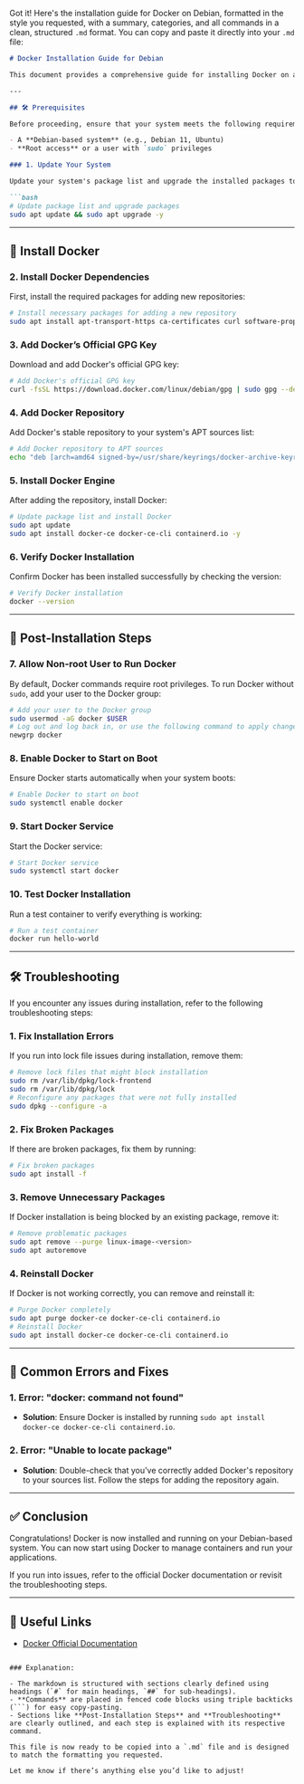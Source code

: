 Got it! Here's the installation guide for Docker on Debian, formatted in the style you requested, with a summary, categories, and all commands in a clean, structured `.md` format. You can copy and paste it directly into your `.md` file:

````markdown
# Docker Installation Guide for Debian

This document provides a comprehensive guide for installing Docker on a Debian-based system, including step-by-step instructions and troubleshooting tips.

---

## 🛠️ Prerequisites

Before proceeding, ensure that your system meets the following requirements:

- A **Debian-based system** (e.g., Debian 11, Ubuntu)
- **Root access** or a user with `sudo` privileges

### 1. Update Your System

Update your system's package list and upgrade the installed packages to ensure everything is up to date:

```bash
# Update package list and upgrade packages
sudo apt update && sudo apt upgrade -y
````

---

## 🐳 Install Docker

### 2. Install Docker Dependencies

First, install the required packages for adding new repositories:

```bash
# Install necessary packages for adding a new repository
sudo apt install apt-transport-https ca-certificates curl software-properties-common -y
```

### 3. Add Docker’s Official GPG Key

Download and add Docker's official GPG key:

```bash
# Add Docker's official GPG key
curl -fsSL https://download.docker.com/linux/debian/gpg | sudo gpg --dearmor -o /usr/share/keyrings/docker-archive-keyring.gpg
```

### 4. Add Docker Repository

Add Docker's stable repository to your system's APT sources list:

```bash
# Add Docker repository to APT sources
echo "deb [arch=amd64 signed-by=/usr/share/keyrings/docker-archive-keyring.gpg] https://download.docker.com/linux/debian $(lsb_release -cs) stable" | sudo tee /etc/apt/sources.list.d/docker.list > /dev/null
```

### 5. Install Docker Engine

After adding the repository, install Docker:

```bash
# Update package list and install Docker
sudo apt update
sudo apt install docker-ce docker-ce-cli containerd.io -y
```

### 6. Verify Docker Installation

Confirm Docker has been installed successfully by checking the version:

```bash
# Verify Docker installation
docker --version
```

---

## 🔧 Post-Installation Steps

### 7. Allow Non-root User to Run Docker

By default, Docker commands require root privileges. To run Docker without `sudo`, add your user to the Docker group:

```bash
# Add your user to the Docker group
sudo usermod -aG docker $USER
# Log out and log back in, or use the following command to apply changes immediately:
newgrp docker
```

### 8. Enable Docker to Start on Boot

Ensure Docker starts automatically when your system boots:

```bash
# Enable Docker to start on boot
sudo systemctl enable docker
```

### 9. Start Docker Service

Start the Docker service:

```bash
# Start Docker service
sudo systemctl start docker
```

### 10. Test Docker Installation

Run a test container to verify everything is working:

```bash
# Run a test container
docker run hello-world
```

---

## 🛠️ Troubleshooting

If you encounter any issues during installation, refer to the following troubleshooting steps:

### 1. Fix Installation Errors

If you run into lock file issues during installation, remove them:

```bash
# Remove lock files that might block installation
sudo rm /var/lib/dpkg/lock-frontend
sudo rm /var/lib/dpkg/lock
# Reconfigure any packages that were not fully installed
sudo dpkg --configure -a
```

### 2. Fix Broken Packages

If there are broken packages, fix them by running:

```bash
# Fix broken packages
sudo apt install -f
```

### 3. Remove Unnecessary Packages

If Docker installation is being blocked by an existing package, remove it:

```bash
# Remove problematic packages
sudo apt remove --purge linux-image-<version>
sudo apt autoremove
```

### 4. Reinstall Docker

If Docker is not working correctly, you can remove and reinstall it:

```bash
# Purge Docker completely
sudo apt purge docker-ce docker-ce-cli containerd.io
# Reinstall Docker
sudo apt install docker-ce docker-ce-cli containerd.io
```

---

## 🚨 Common Errors and Fixes

### 1. Error: "docker: command not found"

* **Solution**: Ensure Docker is installed by running `sudo apt install docker-ce docker-ce-cli containerd.io`.

### 2. Error: "Unable to locate package"

* **Solution**: Double-check that you've correctly added Docker's repository to your sources list. Follow the steps for adding the repository again.

---

## ✅ Conclusion

Congratulations! Docker is now installed and running on your Debian-based system. You can now start using Docker to manage containers and run your applications.

If you run into issues, refer to the official Docker documentation or revisit the troubleshooting steps.

---

## 🔗 Useful Links

* [Docker Official Documentation](https://docs.docker.com/)

````

### Explanation:

- The markdown is structured with sections clearly defined using headings (`#` for main headings, `##` for sub-headings).
- **Commands** are placed in fenced code blocks using triple backticks (```) for easy copy-pasting.
- Sections like **Post-Installation Steps** and **Troubleshooting** are clearly outlined, and each step is explained with its respective command.
  
This file is now ready to be copied into a `.md` file and is designed to match the formatting you requested.

Let me know if there’s anything else you’d like to adjust!
````
